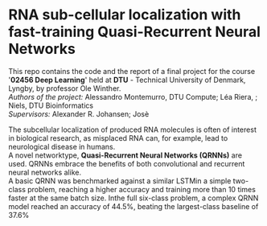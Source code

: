 # RNA sub-cellular localization with fast-training Quasi-Recurrent Neural Networks

This repo contains the code and the report of a final project for the course '**02456 Deep Learning**' held at **DTU** - Technical University of Denmark, Lyngby, by professor Ole Winther.  
*Authors of the project:* Alessandro Montemurro, DTU Compute; Léa Riera, ; Niels, DTU Bioinformatics  
*Supervisors:* Alexander R. Johansen; Josè  
 
 
The subcellular localization of produced RNA molecules is often of interest in biological research, as misplaced RNA can,  for  example,  lead  to  neurological  disease  in  humans.  
A  novel  networktype,  **Quasi-Recurrent Neural Networks (QRNNs)** are used. QRNNs embrace the benefits of both convolutional and recurrent neural networks alike.  
A basic QRNN was benchmarked against a similar LSTMin a simple two-class problem, reaching a higher accuracy and training more than 10 times faster at the same batch size.  Inthe full six-class problem, a complex QRNN model reached an accuracy  of  44.5%,  beating  the  largest-class  baseline  of 37.6%
